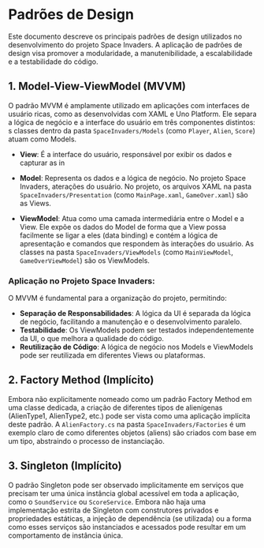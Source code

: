 # Padrões de Design

Este documento descreve os principais padrões de design utilizados no desenvolvimento do projeto Space Invaders. A aplicação de padrões de design visa promover a modularidade, a manutenibilidade, a escalabilidade e a testabilidade do código.

## 1. Model-View-ViewModel (MVVM)

O padrão MVVM é amplamente utilizado em aplicações com interfaces de usuário ricas, como as desenvolvidas com XAML e Uno Platform. Ele separa a lógica de negócio e a interface do usuário em três componentes distintos:
s classes dentro da pasta `SpaceInvaders/Models` (como `Player`, `Alien`, `Score`) atuam como Models.

*   **View**: É a interface do usuário, responsável por exibir os dados e capturar as in
*   **Model**: Representa os dados e a lógica de negócio. No projeto Space Invaders, aterações do usuário. No projeto, os arquivos XAML na pasta `SpaceInvaders/Presentation` (como `MainPage.xaml`, `GameOver.xaml`) são as Views.

*   **ViewModel**: Atua como uma camada intermediária entre o Model e a View. Ele expõe os dados do Model de forma que a View possa facilmente se ligar a eles (data binding) e contém a lógica de apresentação e comandos que respondem às interações do usuário. As classes na pasta `SpaceInvaders/ViewModels` (como `MainViewModel`, `GameOverViewModel`) são os ViewModels.

### Aplicação no Projeto Space Invaders:

O MVVM é fundamental para a organização do projeto, permitindo:

*   **Separação de Responsabilidades**: A lógica da UI é separada da lógica de negócio, facilitando a manutenção e o desenvolvimento paralelo.
*   **Testabilidade**: Os ViewModels podem ser testados independentemente da UI, o que melhora a qualidade do código.
*   **Reutilização de Código**: A lógica de negócio nos Models e ViewModels pode ser reutilizada em diferentes Views ou plataformas.

## 2. Factory Method (Implícito)

Embora não explicitamente nomeado como um padrão Factory Method em uma classe dedicada, a criação de diferentes tipos de alienígenas (AlienType1, AlienType2, etc.) pode ser vista como uma aplicação implícita deste padrão. A `AlienFactory.cs` na pasta `SpaceInvaders/Factories` é um exemplo claro de como diferentes objetos (aliens) são criados com base em um tipo, abstraindo o processo de instanciação.

## 3. Singleton (Implícito)

O padrão Singleton pode ser observado implicitamente em serviços que precisam ter uma única instância global acessível em toda a aplicação, como o `SoundService` ou `ScoreService`. Embora não haja uma implementação estrita de Singleton com construtores privados e propriedades estáticas, a injeção de dependência (se utilizada) ou a forma como esses serviços são instanciados e acessados pode resultar em um comportamento de instância única.
